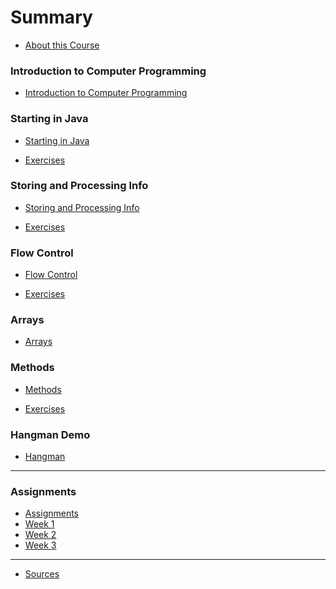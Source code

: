 # Summary

* [About this Course](README.md)

### Introduction to Computer Programming
* [Introduction to Computer Programming](introduction_to_computer_programming/readme.md)
<!-- * [Summary](introduction_to_computer_programming/summary.md) -->
<!-- * [Quiz](introduction_to_computer_programming/quiz.md) -->
<!-- * [Exercises](introduction_to_computer_programming/exercises.md) -->

### Starting in Java

* [Starting in Java](starting_in_java/readme.md)
<!-- * [Summary](starting_in_java/summary.md) -->
<!-- * [Quiz](starting_in_java/quiz.md) -->
* [Exercises](starting_in_java/exercises.md)

### Storing and Processing Info

* [Storing and Processing Info](storing_and_processing_information/readme.md)
<!-- * [Summary](storing_and_processing_information/summary.md) -->
<!-- * [Quiz](storing_and_processing_information/quiz.md) -->
* [Exercises](storing_and_processing_information/exercises.md)

### Flow Control

* [Flow Control](flow_control/readme.md)
<!-- * [Summary](flow_control/summary.md) -->
<!-- * [Quiz](flow_control/quiz.md) -->
* [Exercises](flow_control/exercises.md)

### Arrays

* [Arrays](arrays/readme.md)
<!-- * [Summary](arrays/summary.md) -->
<!-- * [Quiz](arrays/quiz.md) -->
<!-- * [Exercises](arrays/exercises.md) -->

### Methods

* [Methods](methods/readme.md)
<!-- * [Summary](methods/summary.md) -->
<!-- * [Quiz](methods/quiz.md) -->
* [Exercises](methods/exercises.md)

### Hangman Demo

* [Hangman](demo_hangman/readme.md)


<!-- * [All About Objects](all_about_objects/all_about_objects.md) -->
<!-- * [Summary](all_about_objects/summary.md) -->
<!-- * [Quiz](all_about_objects/quiz.md) -->
<!-- * [Exercises](all_about_objects/exercises.md) -->

<!-- ### Java -->

<!-- * [Introduction](java/introduction.md)
* [Variables](java/variables.md)
* [Methods and Constructors](java/methods_and_constructors.md)
* [Control Flow](java/control_flow.md)
* [Arrays](java/arrays.md)
* [Inheritance](java/inheritance.md)
* [Collections](java/collections.md) -->

<!-- ### Good Practices

* [Introduction](good_practices/good_practices.md)
* [Code Formatting](good_practices/code_formatting.md)
* [Duplication](good_practices/duplication.md)
* [Magic Numbers](good_practices/magic_numbers.md) -->

<!-- ### Exercises

* [Basic](exercises/basic.md)
* [Arrays](exercises/arrays.md)
* [Inheritance](exercises/inheritance.md) -->

<!-- ### Solutions

* [Arrays](solutions/arrays.md)
* [Inheritance](solutions/inheritance.md) -->


----
### Assignments

* [Assignments](assignments/readme.md)
* [Week 1](assignments/week_1.md)
* [Week 2](assignments/week_2.md)
* [Week 3](assignments/week_3.md)

----

* [Sources](sources.md)
